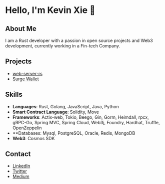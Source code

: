 # Hello, I'm Kevin Xie 👋

## About Me
I am a Rust developer with a passion in open source projects and Web3 development, currently working in a Fin-tech Company.


## Projects

- [web-server-rs](https://github.com/kevinsheeranxyj/web-server-rs)
- [Surge Wallet](https://safesurge.xyz)

## Skills
- **Languages**: Rust, Golang, JavaScript, Java, Python
- **Smart Contract Language**: Solidity, Move
- **Frameworks**: Actix-web, Tokio, Beego, Gin, Gorm, Heimdall, rpcx, gRPC-Go, Spring MVC, Spring Cloud, Web3j, Foundry, Hardhat, Truffle, OpenZeppelin
- **Databases: Mysql, PostgreSQL, Oracle, Redis, MongoDB
- **Web3**: Cosmos SDK

## Contact
- [LinkedIn](https://www.linkedin.com/in/kevin-sheeran-182b1a25b/)
- [Twitter](https://x.com/Kevinsheeranxyj)
- [Medium](https://medium.com/@kevinsheeranxyj)


